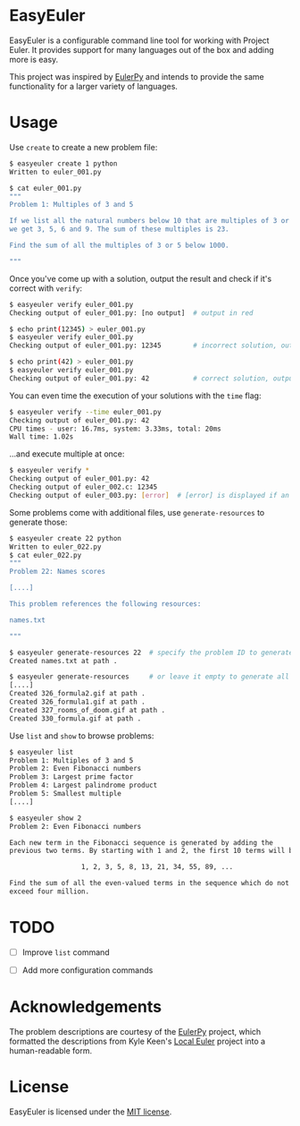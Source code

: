 EasyEuler
=========
EasyEuler is a configurable command line tool for working with Project Euler.
It provides support for many languages out of the box and adding more is easy.

This project was inspired by [EulerPy](https://github.com/iKevinY/EulerPy)
and intends to provide the same functionality for a larger variety of languages.


Usage
=====
Use `create` to create a new problem file:
```bash
$ easyeuler create 1 python
Written to euler_001.py

$ cat euler_001.py
"""
Problem 1: Multiples of 3 and 5

If we list all the natural numbers below 10 that are multiples of 3 or 5,
we get 3, 5, 6 and 9. The sum of these multiples is 23.

Find the sum of all the multiples of 3 or 5 below 1000.

"""
```

Once you've come up with a solution, output the result and check if it's
correct with `verify`:
```bash
$ easyeuler verify euler_001.py
Checking output of euler_001.py: [no output]  # output in red

$ echo print(12345) > euler_001.py
$ easyeuler verify euler_001.py
Checking output of euler_001.py: 12345        # incorrect solution, output in red

$ echo print(42) > euler_001.py
$ easyeuler verify euler_001.py
Checking output of euler_001.py: 42           # correct solution, output in green
```

You can even time the execution of your solutions with the `time` flag:
```bash
$ easyeuler verify --time euler_001.py
Checking output of euler_001.py: 42
CPU times - user: 16.7ms, system: 3.33ms, total: 20ms
Wall time: 1.02s
```

...and execute multiple at once:
```bash
$ easyeuler verify *
Checking output of euler_001.py: 42
Checking output of euler_002.c: 12345
Checking output of euler_003.py: [error]  # [error] is displayed if an error occurs during execution
```

Some problems come with additional files, use `generate-resources` to generate
those:
```bash
$ easyeuler create 22 python
Written to euler_022.py
$ cat euler_022.py
"""
Problem 22: Names scores

[....]

This problem references the following resources:

names.txt

"""

$ easyeuler generate-resources 22  # specify the problem ID to generate problem-specific resources
Created names.txt at path .

$ easyeuler generate-resources     # or leave it empty to generate all resources
[....]
Created 326_formula2.gif at path .
Created 326_formula1.gif at path .
Created 327_rooms_of_doom.gif at path .
Created 330_formula.gif at path .
```

Use `list` and `show` to browse problems:
```bash
$ easyeuler list
Problem 1: Multiples of 3 and 5
Problem 2: Even Fibonacci numbers
Problem 3: Largest prime factor
Problem 4: Largest palindrome product
Problem 5: Smallest multiple
[....]

$ easyeuler show 2
Problem 2: Even Fibonacci numbers

Each new term in the Fibonacci sequence is generated by adding the
previous two terms. By starting with 1 and 2, the first 10 terms will be:

                  1, 2, 3, 5, 8, 13, 21, 34, 55, 89, ...

Find the sum of all the even-valued terms in the sequence which do not
exceed four million.
```


TODO
====
- [ ] Improve `list` command
- [ ] Add more configuration commands


Acknowledgements
================
The problem descriptions are courtesy of the
[EulerPy](https://github.com/iKevinY/EulerPy) project,
which formatted the descriptions from Kyle Keen's
[Local Euler](http://kmkeen.com/local-euler) project into a human-readable form.


License
=======
EasyEuler is licensed under the [MIT license](https://en.wikipedia.org/wiki/MIT_License).
